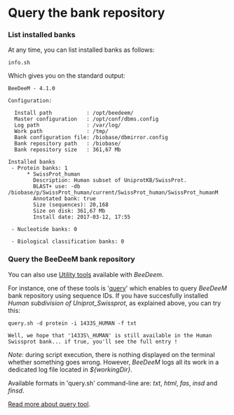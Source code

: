 # Query the bank repository

### List installed banks

At any time, you can list installed banks as follows:

```
info.sh
```

Which gives you on the standard output:

```
BeeDeeM - 4.1.0

Configuration:

  Install path           : /opt/beedeem/
  Master configuration   : /opt/conf/dbms.config
  Log path               : /var/log/
  Work path              : /tmp/
  Bank configuration file: /biobase/dbmirror.config
  Bank repository path   : /biobase/
  Bank repository size   : 361,67 Mb

Installed banks
 - Protein banks: 1
      * SwissProt_human
        Description: Human subset of UniprotKB/SwissProt.
        BLAST+ use: -db /biobase/p/SwissProt_human/current/SwissProt_human/SwissProt_humanM
        Annotated bank: true
        Size (sequences): 20,168
        Size on disk: 361,67 Mb
        Install date: 2017-03-12, 17:55

 - Nucleotide banks: 0

 - Biological classification banks: 0
```

### Query the BeeDeeM bank repository

You can also use [Utility tools](../../utils/) available with _BeeDeem_.

For instance, one of these tools is '[query](../../utils/cmdline-query.md)' which enables to query _BeeDeeM_ bank repository using sequence IDs. If you have succesfully installed _Human subdivision of Uniprot\_Swissprot_, as explained above, you can try this:

```
query.sh -d protein -i 1433S_HUMAN -f txt
```

```
Well, we hope that '1433S\_HUMAN' is still available in the Human Swissprot bank... if true, you'll see the full entry !
```

_Note_: during script execution, there is nothing displayed on the terminal whether something goes wrong. However, _BeeDeeM_ logs all its work in a dedicated log file located in _${workingDir}_.

Available formats in 'query.sh' command-line are: _txt_, _html_, _fas_, _insd_ and _finsd_.

[Read more about query tool](../../utils/cmdline-query.md).
